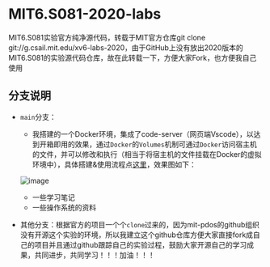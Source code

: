 # MIT6.S081-2020-labs
MIT6.S081实验官方纯净源代码，转载于MIT官方仓库git clone git://g.csail.mit.edu/xv6-labs-2020，由于GitHub上没有放出2020版本的MIT6.S081的实验源代码仓库，故在此转载一下，方便大家Fork，也方便我自己使用

## 分支说明

- `main`分支：

  - 我搭建的一个Docker环境，集成了code-server（网页端Vscode），以达到开箱即用的效果，通过`Docker`的`Volumes`机制可通过`Docker`访问宿主机的文件，并可以修改和执行（相当于将宿主机的文件挂载在Docker的虚拟环境中），具体搭建&使用流程点[这里](https://zhuanlan.zhihu.com/p/449687883)，效果图如下：

  ![image](https://xf233.oss-cn-hangzhou.aliyuncs.com/CalvinHaynesBlogImage/image.5l840ak5vw00.png)

  - 一些学习笔记
  - 一些操作系统的资料

- 其他分支：根据官方的项目一个个`clone`过来的，因为mit-pdos的github组织没有开源这个实验的环境，所以我建立这个github仓库方便大家直接fork成自己的项目并且通过github跟踪自己的实验过程，鼓励大家开源自己的学习成果，共同进步，共同学习！！！加油！！！

